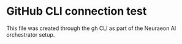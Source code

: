 # GitHub CLI connection test

This file was created through the gh CLI as part of the Neuraeon AI orchestrator setup.

